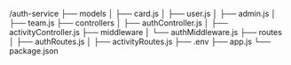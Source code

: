 /auth-service
├── models
│   ├── card.js
│   ├── user.js
│   ├── admin.js
│   ├── team.js
├── controllers
│   ├── authController.js
│   ├── activityController.js
├── middleware
│   └── authMiddleware.js
├── routes
│   ├── authRoutes.js
│   ├── activityRoutes.js
├── .env
├── app.js
└── package.json
